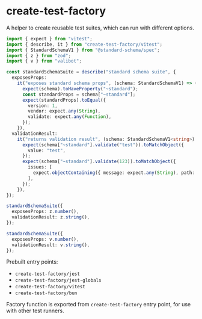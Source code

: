 # create-test-factory

A helper to create reusable test suites, which can run with different options.

```ts
import { expect } from "vitest";
import { describe, it } from "create-test-factory/vitest";
import { StandardSchemaV1 } from "@standard-schema/spec";
import { z } from "zod";
import { v } from "valibot";

const standardSchemaSuite = describe("standard schema suite", {
  exposesProps:
    it("exposes standard schema props", (schema: StandardSchemaV1) => {
      expect(schema).toHaveProperty("~standard");
      const standardProps = schema["~standard"];
      expect(standardProps).toEqual({
        version: 1,
        vendor: expect.any(String),
        validate: expect.any(Function),
      });
    }),
  validationResult:
    it("returns validation result", (schema: StandardSchemaV1<string>) => {
      expect(schema["~standard"].validate("test")).toMatchObject({
        value: "test",
      });
      expect(schema["~standard"].validate(123)).toMatchObject({
        issues: [
          expect.objectContaining({ message: expect.any(String), path: [] }),
        ],
      });
    }),
});

standardSchemaSuite({
  exposesProps: z.number(),
  validationResult: z.string(),
});

standardSchemaSuite({
  exposesProps: v.number(),
  validationResult: v.string(),
});
```

Prebuilt entry points:

- `create-test-factory/jest`
- `create-test-factory/jest-globals`
- `create-test-factory/vitest`
- `create-test-factory/bun`

Factory function is exported from `create-test-factory` entry point, for use with other test runners.
